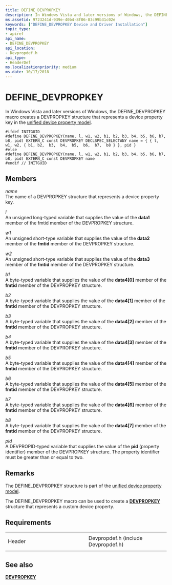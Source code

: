 ```yaml
---
title: DEFINE_DEVPROPKEY
description: In Windows Vista and later versions of Windows, the DEFINE_DEVPROPKEY macro creates a DEVPROPKEY structure that represents a device property key in the unified device property model.
ms.assetid: 9723241d-939e-40b4-8f06-83c99b31c02e
keywords: ["DEFINE_DEVPROPKEY Device and Driver Installation"]
topic_type:
- apiref
api_name:
- DEFINE_DEVPROPKEY
api_location:
- Devpropdef.h
api_type:
- HeaderDef
ms.localizationpriority: medium
ms.date: 10/17/2018
---
```


# DEFINE_DEVPROPKEY


In Windows Vista and later versions of Windows, the DEFINE_DEVPROPKEY macro creates a DEVPROPKEY structure that represents a device property key in the [unified device property model](https://docs.microsoft.com/windows-hardware/drivers/install/unified-device-property-model--windows-vista-and-later-).

``` syntax
#ifdef INITGUID
#define DEFINE_DEVPROPKEY(name, l, w1, w2, b1, b2, b3, b4, b5, b6, b7, b8, pid) EXTERN_C const DEVPROPKEY DECLSPEC_SELECTANY name = { { l, w1, w2, { b1, b2,  b3,  b4,  b5,  b6,  b7,  b8 } }, pid }
#else
#define DEFINE_DEVPROPKEY(name, l, w1, w2, b1, b2, b3, b4, b5, b6, b7, b8, pid) EXTERN_C const DEVPROPKEY name
#endif // INITGUID
```

## Members


<a href="" id="name"></a>*name*  
The name of a DEVPROPKEY structure that represents a device property key.

<a href="" id="l"></a>*l*  
An unsigned long-typed variable that supplies the value of the **data1** member of the fmtid member of the DEVPROPKEY structure.

<a href="" id="w1"></a>*w1*  
An unsigned short-type variable that supplies the value of the **data2** member of the **fmtid** member of the DEVPROPKEY structure.

<a href="" id="w2"></a>*w2*  
An unsigned short-type variable that supplies the value of the **data3** member of the **fmtid** member of the DEVPROPKEY structure.

<a href="" id="b1"></a>*b1*  
A byte-typed variable that supplies the value of the **data4\[0\]** member of the **fmtid** member of the DEVPROPKEY structure.

<a href="" id="b2"></a>*b2*  
A byte-typed variable that supplies the value of the **data4\[1\]** member of the **fmtid** member of the DEVPROPKEY structure.

<a href="" id="b3"></a>*b3*  
A byte-typed variable that supplies the value of the **data4\[2\]** member of the **fmtid** member of the DEVPROPKEY structure.

<a href="" id="b4"></a>*b4*  
A byte-typed variable that supplies the value of the **data4\[3\]** member of the **fmtid** member of the DEVPROPKEY structure.

<a href="" id="b5"></a>*b5*  
A byte-typed variable that supplies the value of the **data4\[4\]** member of the **fmtid** member of the DEVPROPKEY structure.

<a href="" id="b6"></a>*b6*  
A byte-typed variable that supplies the value of the **data4\[5\]** member of the **fmtid** member of the DEVPROPKEY structure.

<a href="" id="b7"></a>*b7*  
A byte-typed variable that supplies the value of the **data4\[6\]** member of the **fmtid** member of the DEVPROPKEY structure.

<a href="" id="b8"></a>*b8*  
A byte-typed variable that supplies the value of the **data4\[7\]** member of the **fmtid** member of the DEVPROPKEY structure.

<a href="" id="pid"></a>*pid*  
A DEVPROPID-typed variable that supplies the value of the **pid** (property identifier) member of the DEVPROPKEY structure. The property identifier must be greater than or equal to two.

Remarks
-------

The DEFINE_DEVPROPKEY structure is part of the [unified device property model](https://docs.microsoft.com/windows-hardware/drivers/install/unified-device-property-model--windows-vista-and-later-).

The DEFINE_DEVPROPKEY macro can be used to create a [**DEVPROPKEY**](https://docs.microsoft.com/windows-hardware/drivers/install/devpropkey) structure that represents a custom device property.

Requirements
------------

<table>
<colgroup>
<col width="50%" />
<col width="50%" />
</colgroup>
<tbody>
<tr class="odd">
<td align="left"><p>Header</p></td>
<td align="left">Devpropdef.h (include Devpropdef.h)</td>
</tr>
</tbody>
</table>

## See also


[**DEVPROPKEY**](https://docs.microsoft.com/windows-hardware/drivers/install/devpropkey)

 

 






